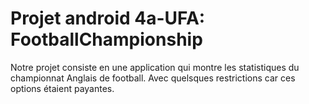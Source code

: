 # Projet android 4a-UFA: FootballChampionship

Notre projet consiste en une application qui montre les statistiques du championnat Anglais de football. Avec quelsques restrictions car ces options étaient payantes.
